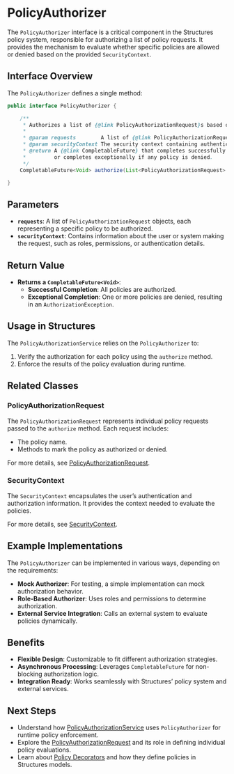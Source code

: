 # PolicyAuthorizer

The `PolicyAuthorizer` interface is a critical component in the Structures policy system, responsible for authorizing a list of policy requests. It provides the mechanism to evaluate whether specific policies are allowed or denied based on the provided `SecurityContext`.
## Interface Overview

The `PolicyAuthorizer` defines a single method:

```java
public interface PolicyAuthorizer {

    /**
     * Authorizes a list of {@link PolicyAuthorizationRequest}s based on the provided security context.
     *
     * @param requests        A list of {@link PolicyAuthorizationRequest}s to evaluate.
     * @param securityContext The security context containing authentication and authorization details.
     * @return A {@link CompletableFuture} that completes successfully if all policies are authorized,
     *         or completes exceptionally if any policy is denied.
     */
    CompletableFuture<Void> authorize(List<PolicyAuthorizationRequest> requests, SecurityContext securityContext);

}
```

## Parameters

- **`requests`**: A list of `PolicyAuthorizationRequest` objects, each representing a specific policy to be authorized.
- **`securityContext`**: Contains information about the user or system making the request, such as roles, permissions, or authentication details.

[//]: # (TODO: Make this correct for the behavior we actually have. I may not be a bad idea to let the user fail the whole requeest this way..)
## Return Value

- **Returns a `CompletableFuture<Void>`**:
    - **Successful Completion**: All policies are authorized.
    - **Exceptional Completion**: One or more policies are denied, resulting in an `AuthorizationException`.

## Usage in Structures

The `PolicyAuthorizationService` relies on the `PolicyAuthorizer` to:

1. Verify the authorization for each policy using the `authorize` method.
2. Enforce the results of the policy evaluation during runtime.

## Related Classes

### PolicyAuthorizationRequest

The `PolicyAuthorizationRequest` represents individual policy requests passed to the `authorize` method. Each request includes:

- The policy name.
- Methods to mark the policy as authorized or denied.

For more details, see [PolicyAuthorizationRequest](./policy-authorization-request).

### SecurityContext

The `SecurityContext` encapsulates the user’s authentication and authorization information. It provides the context needed to evaluate the policies.

For more details, see [SecurityContext](./security-context).

## Example Implementations

The `PolicyAuthorizer` can be implemented in various ways, depending on the requirements:

- **Mock Authorizer**: For testing, a simple implementation can mock authorization behavior.
- **Role-Based Authorizer**: Uses roles and permissions to determine authorization.
- **External Service Integration**: Calls an external system to evaluate policies dynamically.

## Benefits

- **Flexible Design**: Customizable to fit different authorization strategies.
- **Asynchronous Processing**: Leverages `CompletableFuture` for non-blocking authorization logic.
- **Integration Ready**: Works seamlessly with Structures’ policy system and external services.

## Next Steps

- Understand how [PolicyAuthorizationService](./policy-authorization-service) uses `PolicyAuthorizer` for runtime policy enforcement.
- Explore the [PolicyAuthorizationRequest](./policy-authorization-request) and its role in defining individual policy evaluations.
- Learn about [Policy Decorators](../../guide/graphos/policy-decorators) and how they define policies in Structures models.
